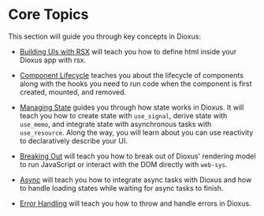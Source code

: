 # Core Topics

This section will guide you through key concepts in Dioxus:

- [Building UIs with RSX](rsx/index.md) will teach you how to define html inside your Dioxus app with rsx.

- [Component Lifecycle](lifecycle/index.md) teaches you about the lifecycle of components along with the hooks you need to run code when the component is first created, mounted, and removed.

- [Managing State](state/index.md) guides you through how state works in Dioxus. It will teach you how to create state with `use_signal`, derive state with `use_memo`, and integrate state with asynchronous tasks with `use_resource`. Along the way, you will learn about you can use reactivity to declaratively describe your UI.

- [Breaking Out](breaking/index.md) will teach you how to break out of Dioxus' rendering model to run JavaScript or interact with the DOM directly with `web-sys`.

- [Async](async/index.md) will teach you how to integrate async tasks with Dioxus and how to handle loading states while waiting for async tasks to finish.

- [Error Handling](error_handling/index.md) will teach you how to throw and handle errors in Dioxus.
